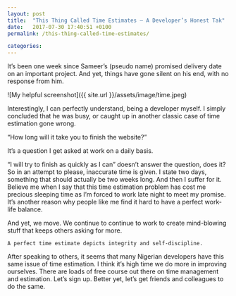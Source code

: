 ```yaml
---
layout: post
title:  "This Thing Called Time Estimates — A Developer’s Honest Tak"
date:   2017-07-30 17:40:51 +0100
permalink: /this-thing-called-time-estimates/

categories:
---
```

It’s been one week since Sameer’s (pseudo name) promised delivery date on an important project. And yet, things have gone silent on his end, with no response from him.

![My helpful screenshot]({{ site.url }}/assets/image/time.jpeg)


Interestingly, I can perfectly understand, being a developer myself. I simply concluded that he was busy, or caught up in another classic case of time estimation gone wrong.

“How long will it take you to finish the website?”

It’s a question I get asked at work on a daily basis.

“I will try to finish as quickly as I can” doesn’t answer the question, does it? So in an attempt to please, inaccurate time is given. I state two days, something that should actually be two weeks long. And then I suffer for it. Believe me when I say that this time estimation problem has cost me precious sleeping time as I’m forced to work late night to meet my promise. It’s another reason why people like me find it hard to have a perfect work-life balance.

And yet, we move. We continue to continue to work to create mind-blowing stuff that keeps others asking for more.


`A perfect time estimate depicts integrity and self-discipline.`

After speaking to others, it seems that many Nigerian developers have this same issue of time estimation. I think it’s high time we do more in improving ourselves.
There are loads of free course out there on time management and estimation. Let’s sign up. Better yet, let’s get friends and colleagues to do the same.

